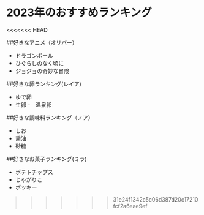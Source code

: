 # 2023年のおすすめランキング
<<<<<<< HEAD

##好きなアニメ（オリバー）
- ドラゴンボール
- ひぐらしのなく頃に
- ジョジョの奇妙な冒険

##好きな卵ランキング(レイア)
- ゆで卵
- 生卵
-　温泉卵

##好きな調味料ランキング（ノア）
- しお
- 醤油
- 砂糖

##好きなお菓子ランキング(ミラ)
- ポテトチップス
- じゃがりこ
- ポッキー

>>>>>>> 31e24f1342c5c06d387d20c17210fcf2a6eae9ef

